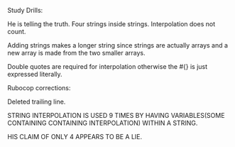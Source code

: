 
Study Drills:

He is telling the truth.  Four strings inside strings.  Interpolation
does not count.

Adding strings makes a longer string since strings
are actually arrays and a new array is made from the two smaller arrays.

Double quotes are required for interpolation otherwise the #{} is just
expressed literally.

Rubocop corrections:

Deleted trailing line.

STRING INTERPOLATION IS USED 9 TIMES BY HAVING VARIABLES(SOME CONTAINING
CONTAINING INTERPOLATION) WITHIN A STRING.

HIS CLAIM OF ONLY 4 APPEARS TO BE A LIE.
